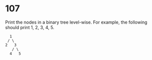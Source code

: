 [_metadata_:difficulty]:-  "Easy"
[_metadata_:asker]:-       "Microsoft"
[_metadata_:tags]:-        "binary-tree"

# 107

Print the nodes in a binary tree level-wise. For example, the following should print 1, 2, 3, 4, 5.

```
  1
 / \
2   3
   / \
  4   5
```

